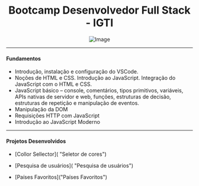 <h1 align="center">
Bootcamp Desenvolvedor Full Stack - IGTI
</h1>


<p align="center">
    <img src="https://www.igti.com.br/wp-content/uploads/2020/02/parceirosAtivo-114.png" alt="Image"/>



------------

#### Fundamentos

- Introdução, instalação e configuração do VSCode.
- Noções de HTML e CSS. Introdução ao JavaScript. Integração do JavaScript com o HTML e CSS.
- JavaScript básico – console, comentários, tipos primitivos, variáveis, APIs nativas de servidor e web, funções, estruturas de decisão, estruturas de repetição e manipulação de eventos.
- Manipulação da DOM
- Requisições HTTP com JavaScript
- Introdução ao JavaScript Moderno

------------

#### Projetos Desenvolvidos

- [Collor Sellector]( "Seletor de cores")

- [Pesquisa de usuários]( "Pesquisa de usuários")

- [Países Favoritos]("Países Favoritos")
